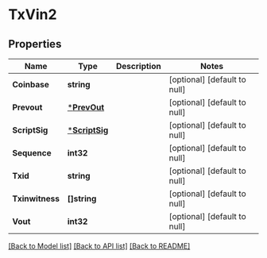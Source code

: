 # TxVin2

## Properties
Name | Type | Description | Notes
------------ | ------------- | ------------- | -------------
**Coinbase** | **string** |  | [optional] [default to null]
**Prevout** | [***PrevOut**](PrevOut.md) |  | [optional] [default to null]
**ScriptSig** | [***ScriptSig**](ScriptSig.md) |  | [optional] [default to null]
**Sequence** | **int32** |  | [optional] [default to null]
**Txid** | **string** |  | [optional] [default to null]
**Txinwitness** | **[]string** |  | [optional] [default to null]
**Vout** | **int32** |  | [optional] [default to null]

[[Back to Model list]](../README.md#documentation-for-models) [[Back to API list]](../README.md#documentation-for-api-endpoints) [[Back to README]](../README.md)

